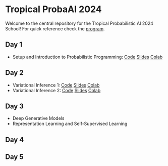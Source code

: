 # Tropical ProbaAI 2024

Welcome to the central repository for the Tropical Probabilistic AI 2024 School! For quick reference check the [program](https://tropical.probabilistic.ai/program/).

## Day 1
- Setup and Introduction to Probabilistic Programming: [Code](day1/Code) [Slides](day1/Slides) [Colab](day1/Colab)

## Day 2 
- Variational Inference 1: [Code](day2/Code) [Slides](day2/Slides) [Colab](day2/Colab)
- Variational Inference 2: [Code](day2/Code) [Slides](day2/Slides) [Colab](day2/Colab)

## Day 3
- Deep Generative Models
- Representation Learning and Self-Supervised Learning

## Day 4


## Day 5
